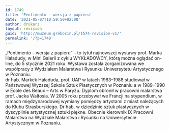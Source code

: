 ```yaml
---
id: 1749
title: 'Pentimento – wersja z papieru'
date: '2021-05-07T10:59:50+02:00'
author: drukarz
layout: revision
guid: 'http://muzeum.grebocin.pl/1574-revision-v1/'
permalink: '/?p=1749'
---
```


<div class="kvgmc6g5 cxmmr5t8 oygrvhab hcukyx3x c1et5uql ii04i59q"><div dir="auto">„Pentimento – wersja z papieru” – to tytuł najnowszej wystawy prof. Marka Haładudy, w Mini Galerii z cyklu WYKŁADOWCY, którą można oglądać on-line, do 5 stycznie 2021 roku. Wystawa została zorganizowana we współpracy z Wydziałem Malarstwa i Rysunku Uniwersytetu Artystycznego w Poznaniu.</div></div><div class="o9v6fnle cxmmr5t8 oygrvhab hcukyx3x c1et5uql ii04i59q"><div dir="auto"></div><div dir="auto">dr hab. Markek Haładuda, prof. UAP w latach 1983–1988 studiował w Państwowej Wyższej Szkole Sztuk Plastycznych w Poznaniu a w 1989–1990 w École des Beaux – Arts w Paryżu. Dyplom obronił w pracowni malarstwa prof. Jacka Waltosia. W 2005 roku przebywał we Francji na stypendium, w ramach międzynarodowej wymiany pomiędzy artystami z miast należących do Klubu Strasburskiego. Dr hab. w dziedzinie sztuk plastycznych w dyscyplinie artystycznej sztuki piękne. Obecnie kierownik IX Pracowni Malarstwa na Wydziale Malarstwa i Rysunku na Uniwersytecie Artystycznym w Poznaniu.</div></div>